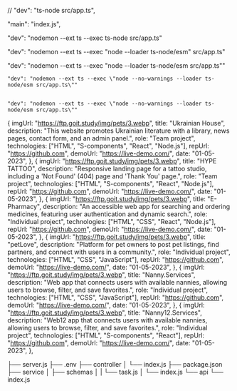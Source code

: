 // "dev": "ts-node src/app.ts",

"main": "index.js",

"dev": "nodemon --ext ts --exec ts-node src/app.ts"

"dev": "nodemon --ext ts --exec \"node --loader ts-node/esm\" src/app.ts"

"dev": "nodemon --ext ts --exec \"node --loader ts-node/esm src/app.ts\""

    "dev": "nodemon --ext ts --exec \"node --no-warnings --loader ts-node/esm src/app.ts\""


    "dev": "nodemon --ext ts --exec \"node --no-warnings --loader ts-node/esm src/app.ts\""

{
imgUrl: "https://ftp.goit.study/img/pets/3.webp",
title: "Ukrainian House",
description:
"This website promotes Ukrainian literature with a library, news pages, contact form, and an admin panel.",
role: "Team project",
technologies: ["HTML", "S-components", "React", "Node.js"],
repUrl: "https://github.com",
demoUrl: "https://live-demo.com/",
date: "01-05-2023",
},
{
imgUrl: "https://ftp.goit.study/img/pets/3.webp",
title: "HYPE TATTOO",
description:
"Responsive landing page for a tattoo studio, including a 'Not Found' (404) page and 'Thank You' page.",
role: "Team project",
technologies: ["HTML", "S-components", "React", "Node.js"],
repUrl: "https://github.com",
demoUrl: "https://live-demo.com/",
date: "01-05-2023",
},
{
imgUrl: "https://ftp.goit.study/img/pets/3.webp",
title: "E-Pharmacy",
description:
"An accessible web app for searching and ordering medicines, featuring user authentication and dynamic search.",
role: "Individual project",
technologies: ["HTML", "CSS", "React", "Node.js"],
repUrl: "https://github.com",
demoUrl: "https://live-demo.com/",
date: "01-05-2023",
},
{
imgUrl: "https://ftp.goit.study/img/pets/3.webp",
title: "petLove",
description:
"Platform for pet owners to post pet listings, find partners, and connect with users in a community.",
role: "Individual project",
technologies: ["HTML", "CSS", "JavaScript"],
repUrl: "https://github.com",
demoUrl: "https://live-demo.com/",
date: "01-05-2023",
},
{
imgUrl: "https://ftp.goit.study/img/pets/3.webp",
title: "Nanny.Services",
description:
"Web app that connects users with available nannies, allowing users to browse, filter, and save favorites.",
role: "Individual project",
technologies: ["HTML", "CSS", "JavaScript"],
repUrl: "https://github.com",
demoUrl: "https://live-demo.com/",
date: "01-05-2023",
},
{
imgUrl: "https://ftp.goit.study/img/pets/3.webp",
title: "Nanny12.Services",
description:
"Web12 app that connects users with available nannies, allowing users to browse, filter, and save favorites.",
role: "Individual project",
technologies: ["HTML", "S-components", "React"],
repUrl: "https://github.com",
demoUrl: "https://live-demo.com/",
date: "01-05-2023",
},

├── server.js
├── .env
├── controller
│ └── index.js
├── package.json
├── service
│ ├── schemas
│ | └── task.js
│ └── index.js
└── api
└── index.js
